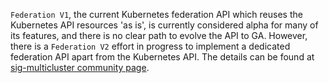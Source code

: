 `Federation V1`, the current Kubernetes federation API which reuses the Kubernetes API 
resources 'as is', is currently considered alpha for many of its features, and there is no clear
path to evolve the API to GA. However, there is a `Federation V2` effort in progress to implement
a dedicated federation API apart from the Kubernetes API. The details can be found at
[sig-multicluster community page](https://github.com/kubernetes/community/tree/master/sig-multicluster).
